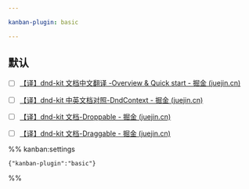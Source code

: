 ```yaml
---

kanban-plugin: basic

---
```


## 默认

- [ ] [【译】dnd-kit 文档中文翻译 -Overview & Quick start - 掘金 (juejin.cn)](https://juejin.cn/post/7197233138271305783)
- [ ] [【译】dnd-kit 中英文档对照-DndContext - 掘金 (juejin.cn)](https://juejin.cn/post/7197289170531991610)
- [ ] [【译】dnd-kit 文档-Droppable - 掘金 (juejin.cn)](https://juejin.cn/post/7197300642061811772)
- [ ] [【译】dnd-kit 文档-Draggable - 掘金 (juejin.cn)](https://juejin.cn/post/7205487413350957112)




%% kanban:settings
```
{"kanban-plugin":"basic"}
```
%%